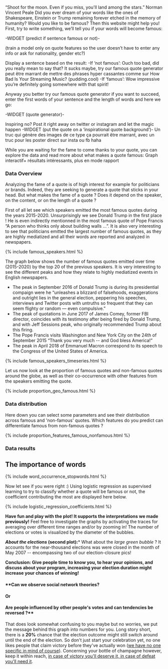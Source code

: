 

“Shoot for the moon. Even if you miss, you'll land among the stars.” Norman Vincent Peale
Did you ever dream of your words like the ones of Shakespeare, Einstein or Trump remaining forever etched in the memory of humanity? Would you like to be famous? Then this website might help you! First, try to write something, we’ll tell you if your words will become famous:

-WIDGET (predict if sentence famous or not)-

(train a model only on quote features so the user doesn’t have to enter any info or ask for nationality, gender etc?)

Display a sentence based on the result:
-If ‘not famous’: Ouch too bad, did you really mean to say that? It sucks maybe, try our famous quote generator 
peut être marrant de mettre des phrases hyper cassantes comme sur How Bad Is Your Streaming Music? (pudding.cool)
-If ‘famous’: Wow impressive you’re definitely going somewhere with that spirit!

Anyway you better try our famous quote generator if you want to succeed, enter the first words of your sentence and the length of words and here we go:

-WIDGET (quote generator)-

Inspiring no? Post it right away on twitter or instagram and let the magic happen
-WIDGET (put the quote on a ‘inspirational quote background’)-
Un truc qui génère des images de ce type ça pourrait être marrant, avec un truc pour les poster direct sur insta ou fb haha

 
While you are waiting for the fame to come thanks to your quote, you can explore the data and read more about what makes a quote famous:
Graph interactif+ résultats intéressants, plus en mode rapport


### Data Overview
Analyzing the fame of a quote is of high interest for example for politicians or brands. Indeed, they are seeking to generate a quote that sticks in your head. But what makes the fame of a quote ? Does it depend on the speaker, on the content, or on the length of a quote ?

First of all let see which speakers emitted the most famous quotes during the years 2015-2020. Unsurprisingly we see Donald Trump in the first place ! He is even indirectly mentionned in the most famous quote of Pope Francis “A person who thinks only about building walls …”. It is also very interesting to see that politicians emitted the largest number of famous quotes, as they are highly mediatized and all their words are reported and analyzed in newspapers.

{% include famous_speakers.html %}

The graph below shows the number of famous quotes emitted over time (2015-2020) by the top 20 of the previous speakers. It is very interesting to see the different peaks and how they relate to highly mediatized events in English newspapers. 
* The peak in September 2016 of Donald Trump is during its presidential compaign were he “unleashes a blizzard of falsehoods, exaggerations and outright lies in the general election, peppering his speeches, interviews and Twitter posts with untruths so frequent that they can seem flighty or random — even compulsive.” 
* The peak of quotations in June 2017 of James Comey, former FBI director, coincides with its testimony after being fired by Donald Trump, and with Jeff Sessions peak, who originally recommended Trump about this firing. 
* The Pope Francis visits Washington and New York City on the 24th of September 2015 “Thank you very much -- and God bless America!”
* The peak in April 2018 of Emmanuel Macron correspond to its speech to the Congress of the United States of America. 

{% include famous_speakers_timeseries.html %}

Let us now look at the proportion of famous quotes and non-famous quotes around the globe, as well as their co-occurrence with other features from the speakers emitting the quote.

{% include proportion_geo_famous.html %}


### Data distribution

Here down you can select some parameters and see their distribution across famous and 'non-famous' quotes. Which features do you predict can differentiate famous from non-famous quotes ?

{% include proportion_features_famous_nonfamous.html %}

### Data results
## The importance of words
{% include word_occurrence_stopwords.html %}

Now let see if you were right :)
Using logistic regression as supervised learning to try to classify whether a quote will be famous or not, the coefficient contributing the most are displayed here below.

{% include logistic_regression_coefficients.html %}


**Have fun and play with the plot! It supports the interpretations we made previously!**
Feel free to investigate the graphs by activating the traces for averaging over different time ranges and/or by zooming in! The number of elections or votes is visualized by the diameter of the bubbles.


***About the elections* (second plot):***
What about the *large green bubble* ? It accounts for the near-thousand elections was were closed in the month of May 2007 -- encompassing two of our election-closure pics!



**Conclusion: Give people time to know you, to hear your opinions, and discuss about your program, increasing your election duration might increase your chances of winning!**



#### **Can we observe social network theories? 
#### Or
#### Are people influenced by other people's votes and can tendencies be reversed ?**


That does look somewhat confusing to you maybe but no worries, we put the message behind this graph into numbers for you. Long story short, there is a **20%** chance that the election outcome might still switch around until the end of the election. So don't just start your celebration yet, no one likes people that claim victory before they've actually won ([we have no one specific in mind of course](https://www.youtube.com/watch?v=W9d6j2uO6MI)). Concerning your bottle of champagne however, keep it within reach, [in case of victory you'll deserve it, in case of defeat you'll need it](https://vinepair.com/articles/fake-drinking-quotes/).


